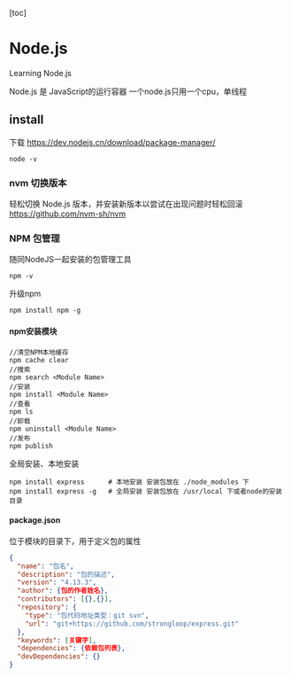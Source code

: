 [toc]

# Node.js
Learning Node.js

Node.js 是 JavaScript的运行容器
一个node.js只用一个cpu，单线程

## install
下载 https://dev.nodejs.cn/download/package-manager/
```
node -v
```
### nvm 切换版本
轻松切换 Node.js 版本，并安装新版本以尝试在出现问题时轻松回滚
https://github.com/nvm-sh/nvm

### NPM 包管理
随同NodeJS一起安装的包管理工具
```
npm -v
```

升级npm
```
npm install npm -g
```

#### npm安装模块

```shell
//清空NPM本地缓存
npm cache clear
//搜索
npm search <Module Name>
//安装
npm install <Module Name>
//查看
npm ls
//卸载
npm uninstall <Module Name>
//发布
npm publish
```
全局安装、本地安装
```
npm install express      # 本地安装 安装包放在 ./node_modules 下
npm install express -g   # 全局安装 安装包放在 /usr/local 下或者node的安装目录
```
#### package.json
位于模块的目录下，用于定义包的属性
```json
{
  "name": "包名",
  "description": "包的描述",
  "version": "4.13.3",
  "author": {包的作者姓名},
  "contributors": [{},{}],
  "repository": {
    "type": "包代码地址类型：git svn",
    "url": "git+https://github.com/strongloop/express.git"
  },
  "keywords": [关键字],
  "dependencies": {依赖包列表},
  "devDependencies": {}
}
```